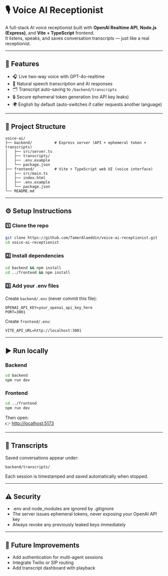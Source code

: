 # 🎙️ Voice AI Receptionist

A full-stack AI voice receptionist built with **OpenAI Realtime API**, **Node.js (Express)**, and **Vite + TypeScript** frontend.  
It listens, speaks, and saves conversation transcripts — just like a real receptionist.

---

## 🚀 Features
- 🎧 Live two-way voice with GPT-4o-realtime
- 💬 Natural speech transcription and AI responses
- 🗂️ Transcript auto-saving to `/backend/transcripts`
- 🔒 Secure ephemeral token generation (no API key leaks)
- 🌍 English by default (auto-switches if caller requests another language)

---

## 🧩 Project Structure
```
voice-ai/
├── backend/          # Express server (API + ephemeral token + transcripts)
│   ├── src/server.ts
│   ├── transcripts/
│   ├── .env.example
│   └── package.json
├── frontend/         # Vite + TypeScript web UI (voice interface)
│   ├── src/main.ts
│   ├── index.html
│   ├── .env.example
│   └── package.json
└── README.md
```

---

## ⚙️ Setup Instructions

### 1️⃣ Clone the repo
```bash
git clone https://github.com/TamerAlaeddin/voice-ai-receptionist.git
cd voice-ai-receptionist
```

### 2️⃣ Install dependencies
```bash
cd backend && npm install
cd ../frontend && npm install
```

### 3️⃣ Add your .env files
Create `backend/.env` (never commit this file):
```env
OPENAI_API_KEY=your_openai_api_key_here
PORT=3001
```

Create `frontend/.env`:
```env
VITE_API_URL=http://localhost:3001
```

---

## ▶️ Run locally

### Backend
```bash
cd backend
npm run dev
```

### Frontend
```bash
cd ../frontend
npm run dev
```

Then open:  
👉 [http://localhost:5173](http://localhost:5173)

---

## 📝 Transcripts
Saved conversations appear under:
```
backend/transcripts/
```

Each session is timestamped and saved automatically when stopped.

---

## ⚠️ Security
- .env and node_modules are ignored by .gitignore  
- The server issues ephemeral tokens, never exposing your OpenAI API key  
- Always revoke any previously leaked keys immediately  

---

## 🧠 Future Improvements
- Add authentication for multi-agent sessions  
- Integrate Twilio or SIP routing  
- Add transcript dashboard with playback  
